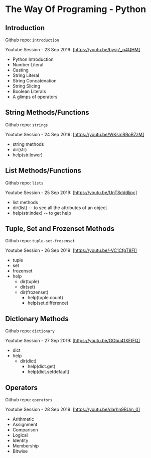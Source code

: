 # The Way Of Programing - Python

## Introduction

Github repo: `introduction`

Youtube Session - 23 Sep 2019:
[https://youtu.be/bysjZ_p4QHM]

- Python Introduction
- Number Literal
- Casting
- String Literal
- String Concatenation
- String Slicing
- Boolean Literals
- A glimps of operators

## String Methods/Functions

Github repo: `strings`

Youtube Session - 24 Sep 2019:
[https://youtu.be/WKsmRRoB7zM]

- string methods
- dir(str)
- help(str.lower)

## List Methods/Functions

Github repo: `lists`

Youtube Session - 25 Sep 2019:
[https://youtu.be/UnT8dddljpc]

- list methods
- dir(list) -- to see all the attributes of an object
- help(str.index) -- to get help

## Tuple, Set and Frozenset Methods

Github repo: `tuple-set-frozenset`

Youtube Session - 26 Sep 2019:
[https://youtu.be/-VC1CfgT8FI]

- tuple
- set
- frozenset
- help
  - dir(tuple)
  - dir(set)
  - dir(frozenset)
    - help(tuple.count)
    - help(set.difference)

## Dictionary Methods

Github repo: `dictionary`

Youtube Session - 27 Sep 2019:
[https://youtu.be/GObu41XEtFQ]

- dict
- help
  - dir(dict)
    - help(dict.get)
    - help(dict.setdefault)

## Operators

Github repo: `operators`

Youtube Session - 28 Sep 2019:
[https://youtu.be/darhn9RUm_0]

- Arithmetic
- Assignment
- Comparison
- Logical
- Identity
- Membership
- Bitwise
